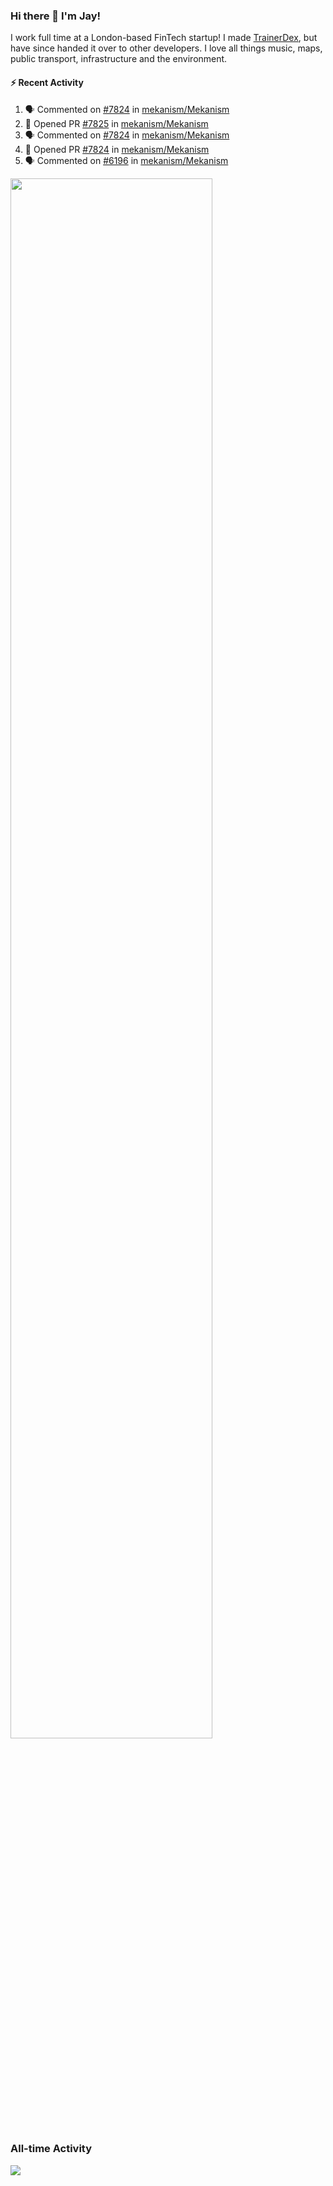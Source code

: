 ### Hi there 👋 I'm Jay!
I work full time at a London-based FinTech startup! I made [TrainerDex](https://www.github.com/TrainerDex), but have since handed it over to other developers. I love all things music, maps, public transport, infrastructure and the environment.

#### :zap: Recent Activity
<!--START_SECTION:activity-->
1. 🗣 Commented on [#7824](https://github.com/mekanism/Mekanism/pull/7824#issuecomment-1644797857) in [mekanism/Mekanism](https://github.com/mekanism/Mekanism)
2. 💪 Opened PR [#7825](https://github.com/mekanism/Mekanism/pull/7825) in [mekanism/Mekanism](https://github.com/mekanism/Mekanism)
3. 🗣 Commented on [#7824](https://github.com/mekanism/Mekanism/pull/7824#issuecomment-1644512792) in [mekanism/Mekanism](https://github.com/mekanism/Mekanism)
4. 💪 Opened PR [#7824](https://github.com/mekanism/Mekanism/pull/7824) in [mekanism/Mekanism](https://github.com/mekanism/Mekanism)
5. 🗣 Commented on [#6196](https://github.com/mekanism/Mekanism/issues/6196#issuecomment-1644469590) in [mekanism/Mekanism](https://github.com/mekanism/Mekanism)
<!--END_SECTION:activity-->

[<img src="https://wakatime.com/share/@TurnrDev/4142a9ac-7325-4d2f-a2bb-ec199b5c798c.svg" width="80%" />](https://wakatime.com/@TurnrDev)  


### All-time Activity
[<img src="https://github-readme-stats.vercel.app/api/wakatime?username=TurnrDev&layout=compact" />](https://wakatime.com/@TurnrDev)
